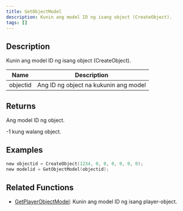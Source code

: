 ```yaml
---
title: GetObjectModel
description: Kunin ang model ID ng isang object (CreateObject).
tags: []
---
```


<VersionWarn version='SA-MP 0.3.7' />

## Description

Kunin ang model ID ng isang object (CreateObject).

| Name     | Description                              |
| -------- | ---------------------------------------- |
| objectid | Ang ID ng object na kukunin ang model    |

## Returns

Ang model ID ng object.

-1 kung walang object.

## Examples

```c
new objectid = CreateObject(1234, 0, 0, 0, 0, 0, 0);
new modelid = GetObjectModel(objectid);
```

## Related Functions

- [GetPlayerObjectModel](GetPlayerObjectModel): Kunin ang model ID ng isang player-object.